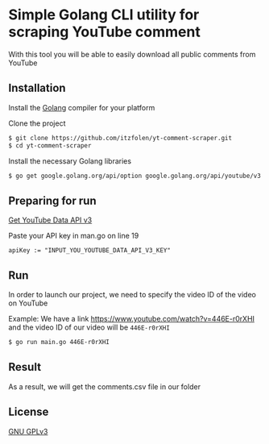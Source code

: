 # Simple Golang CLI utility for scraping YouTube comment

With this tool you will be able to easily download all public comments from YouTube

## Installation

Install the [Golang](https://go.dev/dl/) compiler for your platform

Clone the project

```bash
$ git clone https://github.com/itzfolen/yt-comment-scraper.git
$ cd yt-comment-scraper
```

Install the necessary Golang libraries

```bash
$ go get google.golang.org/api/option google.golang.org/api/youtube/v3
```

## Preparing for run

[Get YouTube Data API v3](https://console.cloud.google.com/marketplace/product/google/youtube.googleapis.com?q=search&referrer=search&project=fast-envoy-414818&pli=1)

Paste your API key in man.go on line 19 

```golang
apiKey := "INPUT_YOU_YOUTUBE_DATA_API_V3_KEY"
```

## Run

In order to launch our project, we need to specify the video ID of the video on YouTube

Example: We have a link https://www.youtube.com/watch?v=446E-r0rXHI and the video ID of our video will be `446E-r0rXHI`

```bash
$ go run main.go 446E-r0rXHI
```

## Result

As a result, we will get the comments.csv file in our folder

## License

[GNU GPLv3](https://choosealicense.com/licenses/gpl-3.0/)
